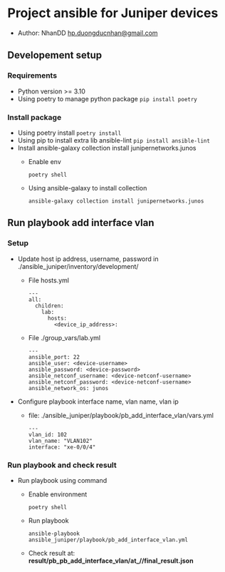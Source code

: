 # Project ansible for Juniper devices

- Author: NhanDD <hp.duongducnhan@gmail.com>

## Developement setup

### Requirements

- Python version >= 3.10
- Using poetry to manage python package ```pip install poetry```

### Install package

- Using poetry install ```poetry install```
- Using pip to install extra lib ansible-lint ```pip install ansible-lint```
- Install ansible-galaxy collection install junipernetworks.junos
  - Enable env

    ``` shell
    poetry shell 
    ```

  - Using ansible-galaxy to install collection

    ``` shell
    ansible-galaxy collection install junipernetworks.junos
    ```

## Run playbook add interface vlan

### Setup

- Update host ip address, username, password in ./ansible_juniper/inventory/development/
  - File hosts.yml
  
    ``` vim
    ---
    all:
      children:
        lab:
          hosts:
            <device_ip_address>:
    
    ```

  - File ./group_vars/lab.yml
  
    ``` vim
    ---
    ansible_port: 22
    ansible_user: <device-username>
    ansible_password: <device-password>
    ansible_netconf_username: <device-netconf-username>
    ansible_netconf_password: <device-netconf-username>
    ansible_network_os: junos

    ```

- Configure playbook interface name, vlan name, vlan ip
  - file: ./ansible_juniper/playbook/pb_add_interface_vlan/vars.yml

    ``` vim
    ---
    vlan_id: 102
    vlan_name: "VLAN102"
    interface: "xe-0/0/4"

    ```

### Run playbook and check result

- Run playbook using command
  - Enable environment

    ``` shell
    poetry shell
    ```

  - Run playbook

    ``` shell
    ansible-playbook ansible_juniper/playbook/pb_add_interface_vlan.yml
    ```

  - Check result at:
    **result/pb_pb_add_interface_vlan/at_<datetime-run-task>/<host>/final_result.json**
  